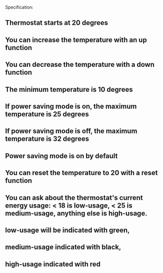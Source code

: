 Specification:

## Thermostat starts at 20 degrees
## You can increase the temperature with an up function
## You can decrease the temperature with a down function
## The minimum temperature is 10 degrees
## If power saving mode is on, the maximum temperature is 25 degrees
## If power saving mode is off, the maximum temperature is 32 degrees
## Power saving mode is on by default
## You can reset the temperature to 20 with a reset function
## You can ask about the thermostat's current energy usage: < 18 is low-usage, < 25 is medium-usage, anything else is high-usage.
## low-usage will be indicated with green,
## medium-usage indicated with black,
## high-usage indicated with red
